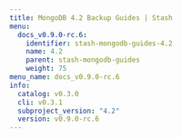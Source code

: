 ```yaml
---
title: MongoDB 4.2 Backup Guides | Stash
menu:
  docs_v0.9.0-rc.6:
    identifier: stash-mongodb-guides-4.2
    name: 4.2
    parent: stash-mongodb-guides
    weight: 75
menu_name: docs_v0.9.0-rc.6
info:
  catalog: v0.3.0
  cli: v0.3.1
  subproject_version: "4.2"
  version: v0.9.0-rc.6
---
```


